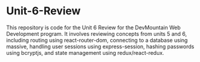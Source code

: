 # Unit-6-Review

This repository is code for the Unit 6 Review for the DevMountain Web Development program. It involves reviewing concepts from units 5 and 6, including routing using react-router-dom, connecting to a database using massive, handling user sessions using express-session, hashing passwords using bcryptjs, and state management using redux/react-redux.
